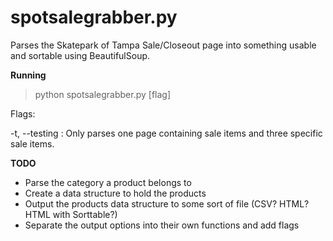 # spotsalegrabber.py
Parses the Skatepark of Tampa Sale/Closeout page into something usable and sortable using BeautifulSoup.

**Running**

>python spotsalegrabber.py [flag]

Flags:

-t, --testing : Only parses one page containing sale items and three specific sale items.

**TODO**

* Parse the category a product belongs to
* Create a data structure to hold the products
* Output the products data structure to some sort of file (CSV? HTML? HTML with Sorttable?)
* Separate the output options into their own functions and add flags
